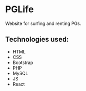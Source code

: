 # PGLife
Website for surfing and renting PGs. 

## Technologies used:
* HTML
* CSS
* Bootstrap
* PHP
* MySQL
* JS
* React
